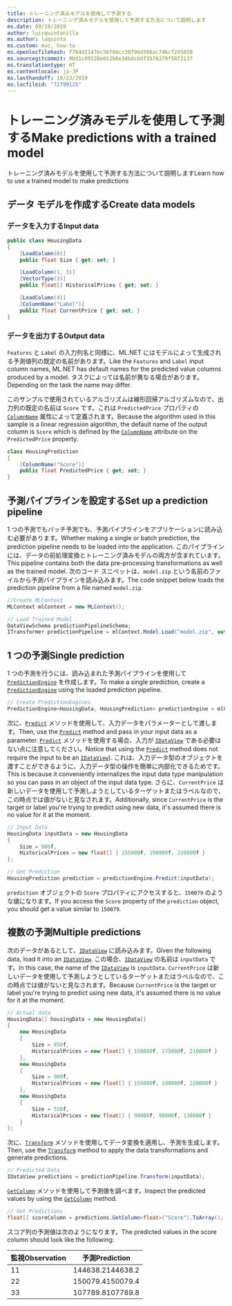 ```yaml
---
title: トレーニング済みモデルを使用して予測する
description: トレーニング済みモデルを使用して予測する方法について説明します
ms.date: 09/18/2019
author: luisquintanilla
ms.author: luquinta
ms.custom: mvc, how-to
ms.openlocfilehash: f764d2147ec56f8dcc38f96d566ac746cf205650
ms.sourcegitcommit: 9bd1c09128e012b6e34bdcbdf3576379f58f3137
ms.translationtype: HT
ms.contentlocale: ja-JP
ms.lasthandoff: 10/23/2019
ms.locfileid: "72799125"
---
```

# <a name="make-predictions-with-a-trained-model"></a><span data-ttu-id="22692-103">トレーニング済みモデルを使用して予測する</span><span class="sxs-lookup"><span data-stu-id="22692-103">Make predictions with a trained model</span></span>

<span data-ttu-id="22692-104">トレーニング済みモデルを使用して予測する方法について説明します</span><span class="sxs-lookup"><span data-stu-id="22692-104">Learn how to use a trained model to make predictions</span></span>

## <a name="create-data-models"></a><span data-ttu-id="22692-105">データ モデルを作成する</span><span class="sxs-lookup"><span data-stu-id="22692-105">Create data models</span></span>

### <a name="input-data"></a><span data-ttu-id="22692-106">データを入力する</span><span class="sxs-lookup"><span data-stu-id="22692-106">Input data</span></span>

```csharp
public class HousingData
{
    [LoadColumn(0)]
    public float Size { get; set; }

    [LoadColumn(1, 3)]
    [VectorType(3)]
    public float[] HistoricalPrices { get; set; }

    [LoadColumn(4)]
    [ColumnName("Label")]
    public float CurrentPrice { get; set; }
}
```

### <a name="output-data"></a><span data-ttu-id="22692-107">データを出力する</span><span class="sxs-lookup"><span data-stu-id="22692-107">Output data</span></span>

<span data-ttu-id="22692-108">`Features` と `Label` の入力列名と同様に、ML.NET にはモデルによって生成される予測値列の既定の名前があります。</span><span class="sxs-lookup"><span data-stu-id="22692-108">Like the `Features` and `Label` input column names, ML.NET has default names for the predicted value columns produced by a model.</span></span> <span data-ttu-id="22692-109">タスクによっては名前が異なる場合があります。</span><span class="sxs-lookup"><span data-stu-id="22692-109">Depending on the task the name may differ.</span></span>

<span data-ttu-id="22692-110">このサンプルで使用されているアルゴリズムは線形回帰アルゴリズムなので、出力列の既定の名前は `Score` です。これは `PredictedPrice` プロパティの [`ColumnName`](xref:Microsoft.ML.Data.ColumnNameAttribute) 属性によって定義されます。</span><span class="sxs-lookup"><span data-stu-id="22692-110">Because the algorithm used in this sample is a linear regression algorithm, the default name of the output column is `Score` which is defined by the [`ColumnName`](xref:Microsoft.ML.Data.ColumnNameAttribute) attribute on the `PredictedPrice` property.</span></span>

```csharp
class HousingPrediction
{
    [ColumnName("Score")]
    public float PredictedPrice { get; set; }
}
```

## <a name="set-up-a-prediction-pipeline"></a><span data-ttu-id="22692-111">予測パイプラインを設定する</span><span class="sxs-lookup"><span data-stu-id="22692-111">Set up a prediction pipeline</span></span>

<span data-ttu-id="22692-112">1 つの予測でもバッチ予測でも、予測パイプラインをアプリケーションに読み込む必要があります。</span><span class="sxs-lookup"><span data-stu-id="22692-112">Whether making a single or batch prediction, the prediction pipeline needs to be loaded into the application.</span></span> <span data-ttu-id="22692-113">このパイプラインには、データの前処理変換とトレーニング済みモデルの両方が含まれています。</span><span class="sxs-lookup"><span data-stu-id="22692-113">This pipeline contains both the data pre-processing transformations as well as the trained model.</span></span> <span data-ttu-id="22692-114">次のコード スニペットは、`model.zip` という名前のファイルから予測パイプラインを読み込みます。</span><span class="sxs-lookup"><span data-stu-id="22692-114">The code snippet below loads the prediction pipeline from a file named `model.zip`.</span></span>

```csharp
//Create MLContext 
MLContext mlContext = new MLContext();

// Load Trained Model
DataViewSchema predictionPipelineSchema;
ITransformer predictionPipeline = mlContext.Model.Load("model.zip", out predictionPipelineSchema);
```

## <a name="single-prediction"></a><span data-ttu-id="22692-115">1 つの予測</span><span class="sxs-lookup"><span data-stu-id="22692-115">Single prediction</span></span>

<span data-ttu-id="22692-116">1 つの予測を行うには、読み込まれた予測パイプラインを使用して [`PredictionEngine`](xref:Microsoft.ML.PredictionEngine%602) を作成します。</span><span class="sxs-lookup"><span data-stu-id="22692-116">To make a single prediction, create a [`PredictionEngine`](xref:Microsoft.ML.PredictionEngine%602) using the loaded prediction pipeline.</span></span>

```csharp
// Create PredictionEngines
PredictionEngine<HousingData, HousingPrediction> predictionEngine = mlContext.Model.CreatePredictionEngine<HousingData, HousingPrediction>(predictionPipeline);
```

<span data-ttu-id="22692-117">次に、[`Predict`](xref:Microsoft.ML.PredictionEngineBase%602.Predict*) メソッドを使用して、入力データをパラメーターとして渡します。</span><span class="sxs-lookup"><span data-stu-id="22692-117">Then, use the [`Predict`](xref:Microsoft.ML.PredictionEngineBase%602.Predict*) method and pass in your input data as a parameter.</span></span> <span data-ttu-id="22692-118">[`Predict`](xref:Microsoft.ML.PredictionEngineBase%602.Predict*) メソッドを使用する場合、入力が [`IDataView`](xref:Microsoft.ML.IDataView) である必要はない点に注意してください。</span><span class="sxs-lookup"><span data-stu-id="22692-118">Notice that using the [`Predict`](xref:Microsoft.ML.PredictionEngineBase%602.Predict*) method does not require the input to be an [`IDataView`](xref:Microsoft.ML.IDataView)).</span></span> <span data-ttu-id="22692-119">これは、入力データ型のオブジェクトを渡すことができるように、入力データ型の操作を簡単に内部化できるためです。</span><span class="sxs-lookup"><span data-stu-id="22692-119">This is because it conveniently internalizes the input data type manipulation so you can pass in an object of the input data type.</span></span> <span data-ttu-id="22692-120">さらに、`CurrentPrice` は新しいデータを使用して予測しようとしているターゲットまたはラベルなので、この時点では値がないと見なされます。</span><span class="sxs-lookup"><span data-stu-id="22692-120">Additionally, since `CurrentPrice` is the target or label you're trying to predict using new data, it's assumed there is no value for it at the moment.</span></span>

```csharp
// Input Data
HousingData inputData = new HousingData
{
    Size = 900f,
    HistoricalPrices = new float[] { 155000f, 190000f, 220000f }
};

// Get Prediction
HousingPrediction prediction = predictionEngine.Predict(inputData);
```

<span data-ttu-id="22692-121">`prediction` オブジェクトの `Score` プロパティにアクセスすると、`150079` のような値になります。</span><span class="sxs-lookup"><span data-stu-id="22692-121">If you access the `Score` property of the `prediction` object, you should get a value similar to `150079`.</span></span>

## <a name="multiple-predictions"></a><span data-ttu-id="22692-122">複数の予測</span><span class="sxs-lookup"><span data-stu-id="22692-122">Multiple predictions</span></span>

<span data-ttu-id="22692-123">次のデータがあるとして、[`IDataView`](xref:Microsoft.ML.IDataView) に読み込みます。</span><span class="sxs-lookup"><span data-stu-id="22692-123">Given the following data, load it into an [`IDataView`](xref:Microsoft.ML.IDataView).</span></span> <span data-ttu-id="22692-124">この場合、[`IDataView`](xref:Microsoft.ML.IDataView) の名前は `inputData` です。</span><span class="sxs-lookup"><span data-stu-id="22692-124">In this case, the name of the [`IDataView`](xref:Microsoft.ML.IDataView) is `inputData`.</span></span> <span data-ttu-id="22692-125">`CurrentPrice` は新しいデータを使用して予測しようとしているターゲットまたはラベルなので、この時点では値がないと見なされます。</span><span class="sxs-lookup"><span data-stu-id="22692-125">Because `CurrentPrice` is the target or label you're trying to predict using new data, it's assumed there is no value for it at the moment.</span></span>

```csharp
// Actual data
HousingData[] housingData = new HousingData[]
{
    new HousingData
    {
        Size = 850f,
        HistoricalPrices = new float[] { 150000f, 175000f, 210000f }
    },
    new HousingData
    {
        Size = 900f,
        HistoricalPrices = new float[] { 155000f, 190000f, 220000f }
    },
    new HousingData
    {
        Size = 550f,
        HistoricalPrices = new float[] { 99000f, 98000f, 130000f }
    }
};
```

<span data-ttu-id="22692-126">次に、[`Transform`](xref:Microsoft.ML.ITransformer.Transform*) メソッドを使用してデータ変換を適用し、予測を生成します。</span><span class="sxs-lookup"><span data-stu-id="22692-126">Then, use the [`Transform`](xref:Microsoft.ML.ITransformer.Transform*) method to apply the data transformations and generate predictions.</span></span>

```csharp
// Predicted Data
IDataView predictions = predictionPipeline.Transform(inputData);
```

<span data-ttu-id="22692-127">[`GetColumn`](xref:Microsoft.ML.Data.ColumnCursorExtensions.GetColumn*) メソッドを使用して予測値を調べます。</span><span class="sxs-lookup"><span data-stu-id="22692-127">Inspect the predicted values by using the [`GetColumn`](xref:Microsoft.ML.Data.ColumnCursorExtensions.GetColumn*) method.</span></span>

```csharp
// Get Predictions
float[] scoreColumn = predictions.GetColumn<float>("Score").ToArray();
```

<span data-ttu-id="22692-128">スコア列の予測値は次のようになります。</span><span class="sxs-lookup"><span data-stu-id="22692-128">The predicted values in the score column should look like the following:</span></span>

| <span data-ttu-id="22692-129">監視</span><span class="sxs-lookup"><span data-stu-id="22692-129">Observation</span></span> | <span data-ttu-id="22692-130">予測</span><span class="sxs-lookup"><span data-stu-id="22692-130">Prediction</span></span> |
|---|---|
| <span data-ttu-id="22692-131">1</span><span class="sxs-lookup"><span data-stu-id="22692-131">1</span></span> | <span data-ttu-id="22692-132">144638.2</span><span class="sxs-lookup"><span data-stu-id="22692-132">144638.2</span></span> |
| <span data-ttu-id="22692-133">2</span><span class="sxs-lookup"><span data-stu-id="22692-133">2</span></span> | <span data-ttu-id="22692-134">150079.4</span><span class="sxs-lookup"><span data-stu-id="22692-134">150079.4</span></span> |
| <span data-ttu-id="22692-135">3</span><span class="sxs-lookup"><span data-stu-id="22692-135">3</span></span> | <span data-ttu-id="22692-136">107789.8</span><span class="sxs-lookup"><span data-stu-id="22692-136">107789.8</span></span> |
